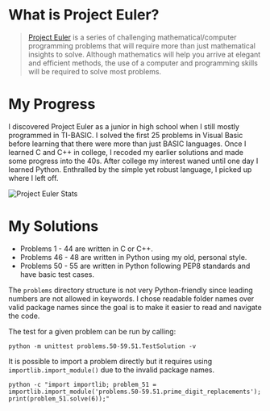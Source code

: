 
# What is Project Euler?
> [Project Euler](https://projecteuler.net/) is a series of challenging mathematical/computer programming problems that will require more than just mathematical insights to solve. Although mathematics will help you arrive at elegant and efficient methods, the use of a computer and programming skills will be required to solve most problems.

# My Progress
I discovered Project Euler as a junior in high school when I still mostly programmed in TI-BASIC. I solved the first 25 problems in Visual Basic before learning that there were more than just BASIC languages. Once I learned C and C++ in college, I recoded my earlier solutions and made some progress into the 40s. After college my interest waned until one day I learned Python. Enthralled by the simple yet robust language, I picked up where I left off.

<img src="http://projecteuler.net/profile/ddara.png" alt="Project Euler Stats">

# My Solutions
* Problems 1 - 44 are written in C or C++.
* Problems 46 - 48 are written in Python using my old, personal style.
* Problems 50 - 55 are written in Python following PEP8 standards and have basic test cases. 

The `problems` directory structure is not very Python-friendly since leading numbers are not allowed in keywords. I chose readable folder names over valid package names since the goal is to make it easier to read and navigate the code.

The test for a given problem can be run by calling:
```
python -m unittest problems.50-59.51.TestSolution -v
```

It is possible to import a problem directly but it requires using `importlib.import_module()` due to the invalid package names.
```
python -c "import importlib; problem_51 = importlib.import_module('problems.50-59.51.prime_digit_replacements'); print(problem_51.solve(6));"
```


